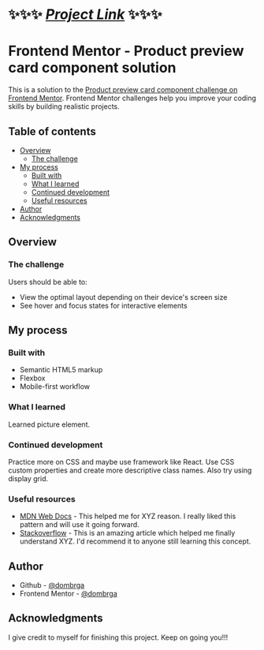 # ✨✨✨ *[Project Link](https://dombrga.github.io/product-preview-card/)* ✨✨✨

# Frontend Mentor - Product preview card component solution

This is a solution to the [Product preview card component challenge on Frontend Mentor](https://www.frontendmentor.io/challenges/product-preview-card-component-GO7UmttRfa). Frontend Mentor challenges help you improve your coding skills by building realistic projects. 

## Table of contents

- [Overview](#overview)
  - [The challenge](#the-challenge)
- [My process](#my-process)
  - [Built with](#built-with)
  - [What I learned](#what-i-learned)
  - [Continued development](#continued-development)
  - [Useful resources](#useful-resources)
- [Author](#author)
- [Acknowledgments](#acknowledgments)


## Overview

### The challenge

Users should be able to:

- View the optimal layout depending on their device's screen size
- See hover and focus states for interactive elements


## My process

### Built with

- Semantic HTML5 markup
- Flexbox
- Mobile-first workflow


### What I learned

Learned picture element.

### Continued development

Practice more on CSS and maybe use framework like React.
Use CSS custom properties and create more descriptive class names. 
Also try using display grid.

### Useful resources

- [MDN Web Docs](https://developer.mozilla.org/en-US/) - This helped me for XYZ reason. I really liked this pattern and will use it going forward.
- [Stackoverflow](https://stackoverflow.com/) - This is an amazing article which helped me finally understand XYZ. I'd recommend it to anyone still learning this concept.


## Author

- Github - [@dombrga](https://github.com/dombrga)
- Frontend Mentor - [@dombrga](https://www.frontendmentor.io/profile/dombrga)


## Acknowledgments

I give credit to myself for finishing this project. Keep on going you!!!

